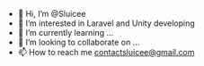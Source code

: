 - 👋 Hi, I’m @Sluicee
- 👀 I’m interested in Laravel and Unity developing
- 🌱 I’m currently learning ...
- 💞️ I’m looking to collaborate on ...
- 📫 How to reach me contactsluicee@gmail.com

